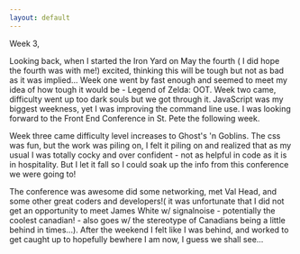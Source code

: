 ```yaml
---
layout: default
---
```

Week 3,

Looking back, when I started the Iron Yard on May the fourth ( I did hope the fourth
  was with me!) excited, thinking this will be tough but not as bad as it was implied...
  Week one went by fast enough and seemed to meet my idea of how tough it would be - Legend of Zelda: OOT.
  Week two came, difficulty went up too dark souls but we got through it. JavaScript was
  my biggest weekness, yet I was improving the command line use. I was looking forward to
  the Front End Conference in St. Pete the following week.

  Week three came difficulty level increases to Ghost's 'n Goblins. The css was fun, but the
  work was piling on, I felt it piling on and realized that as my usual I was totally cocky
  and over confident - not as helpful in code as it is in hospitality. But I let it fall
  so I could soak up the info from this conference we were going to!

  The conference was awesome did some networking, met Val Head, and some other great coders
  and developers!( it was unfortunate that I did not get an opportunity to meet James White w/ signalnoise - potentially the coolest canadian! - also goes w/ the stereotype of Canadians being a little behind in times...). After the weekend I felt like I was behind, and worked to get caught up to hopefully bewhere I am now, I guess we shall see...
